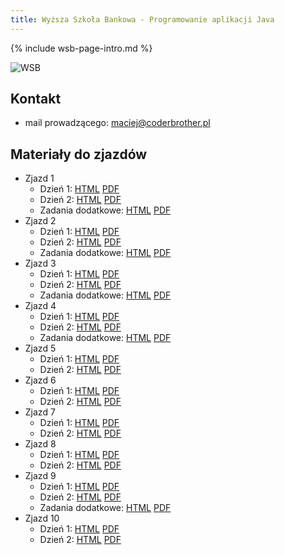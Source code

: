 ```yaml
---
title: Wyższa Szkoła Bankowa - Programowanie aplikacji Java
---
```


{% include wsb-page-intro.md %}

![WSB](https://maciejgowin.github.io/assets/img/wsb-logo-wroclaw.png) 

## Kontakt

* mail prowadzącego: maciej@coderbrother.pl

## Materiały do zjazdów

- Zjazd 1
  - Dzień 1: [HTML](/wsb-java/wroclaw/zjazd-01-1.html) [PDF](/wsb-java/wroclaw/zjazd-01-1.pdf)
  - Dzień 2: [HTML](/wsb-java/wroclaw/zjazd-01-2.html) [PDF](/wsb-java/wroclaw/zjazd-01-2.pdf)
  - Zadania dodatkowe: [HTML](/wsb-java/wroclaw/zjazd-01-zadania-dodatkowe.html) [PDF](/wsb-java/wroclaw/zjazd-01-zadania-dodatkowe.pdf)
- Zjazd 2
  - Dzień 1: [HTML](/wsb-java/wroclaw/zjazd-02-1.html) [PDF](/wsb-java/wroclaw/zjazd-02-1.pdf)
  - Dzień 2: [HTML](/wsb-java/wroclaw/zjazd-02-2.html) [PDF](/wsb-java/wroclaw/zjazd-02-2.pdf)
  - Zadania dodatkowe: [HTML](/wsb-java/wroclaw/zjazd-02-zadania-dodatkowe.html) [PDF](/wsb-java/wroclaw/zjazd-02-zadania-dodatkowe.pdf)
- Zjazd 3
  - Dzień 1: [HTML](/wsb-java/wroclaw/zjazd-03-1.html) [PDF](/wsb-java/wroclaw/zjazd-03-1.pdf)
  - Dzień 2: [HTML](/wsb-java/wroclaw/zjazd-03-2.html) [PDF](/wsb-java/wroclaw/zjazd-03-2.pdf)
  - Zadania dodatkowe: [HTML](/wsb-java/wroclaw/zjazd-03-zadania-dodatkowe.html) [PDF](/wsb-java/wroclaw/zjazd-03-zadania-dodatkowe.pdf)
- Zjazd 4
  - Dzień 1: [HTML](/wsb-java/wroclaw/zjazd-04-1.html) [PDF](/wsb-java/wroclaw/zjazd-04-1.pdf)
  - Dzień 2: [HTML](/wsb-java/wroclaw/zjazd-04-2.html) [PDF](/wsb-java/wroclaw/zjazd-04-2.pdf)
  - Zadania dodatkowe: [HTML](/wsb-java/wroclaw/zjazd-04-zadania-dodatkowe.html) [PDF](/wsb-java/wroclaw/zjazd-04-zadania-dodatkowe.pdf)
- Zjazd 5
  - Dzień 1: [HTML](/wsb-java/wroclaw/zjazd-05-1.html) [PDF](/wsb-java/wroclaw/zjazd-05-1.pdf)
  - Dzień 2: [HTML](/wsb-java/wroclaw/zjazd-05-2.html) [PDF](/wsb-java/wroclaw/zjazd-05-2.pdf)
- Zjazd 6
  - Dzień 1: [HTML](/wsb-java/wroclaw/zjazd-06-1.html) [PDF](/wsb-java/wroclaw/zjazd-06-1.pdf)
  - Dzień 2: [HTML](/wsb-java/wroclaw/zjazd-06-2.html) [PDF](/wsb-java/wroclaw/zjazd-06-2.pdf)
- Zjazd 7
  - Dzień 1: [HTML](/wsb-java/wroclaw/zjazd-07-1.html) [PDF](/wsb-java/wroclaw/zjazd-07-1.pdf)
  - Dzień 2: [HTML](/wsb-java/wroclaw/zjazd-07-2.html) [PDF](/wsb-java/wroclaw/zjazd-07-2.pdf)
- Zjazd 8
  - Dzień 1: [HTML](/wsb-java/wroclaw/zjazd-08-1.html) [PDF](/wsb-java/wroclaw/zjazd-08-1.pdf)
  - Dzień 2: [HTML](/wsb-java/wroclaw/zjazd-08-2.html) [PDF](/wsb-java/wroclaw/zjazd-08-2.pdf)
- Zjazd 9
  - Dzień 1: [HTML](/wsb-java/wroclaw/zjazd-09-1.html) [PDF](/wsb-java/wroclaw/zjazd-09-1.pdf)
  - Dzień 2: [HTML](/wsb-java/wroclaw/zjazd-09-2.html) [PDF](/wsb-java/wroclaw/zjazd-09-2.pdf)
  - Zadania dodatkowe: [HTML](/wsb-java/wroclaw/zjazd-09-zadania-dodatkowe.html) [PDF](/wsb-java/wroclaw/zjazd-09-zadania-dodatkowe.pdf)
- Zjazd 10
  - Dzień 1: [HTML](/wsb-java/wroclaw/zjazd-10-1.html) [PDF](/wsb-java/wroclaw/zjazd-10-1.pdf)
  - Dzień 2: [HTML](/wsb-java/wroclaw/zjazd-10-2.html) [PDF](/wsb-java/wroclaw/zjazd-10-2.pdf)
